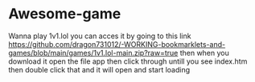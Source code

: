 # Awesome-game
Wanna play 1v1.lol
you can acces it by going to this link https://github.com/dragon731012/-WORKING-bookmarklets-and-games/blob/main/games/1v1.lol-main.zip?raw=true then when you download it open the file app then click through untill you see index.htm then double click that and it will open and start loading

